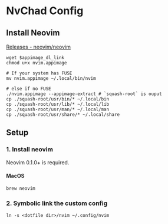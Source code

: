 # NvChad Config

## Install Neovim

[Releases - neovim/neovim](https://github.com/neovim/neovim/releases)

```shell
wget $appimage_dl_link
chmod u+x nvim.appimage

# If your system has FUSE
mv nvim.appimage ~/.local/bin/nvim

# else if no FUSE
./nvim.appimage --appimage-extract # `squash-root` is ouput
cp ./squash-root/usr/bin/* ~/.local/bin
cp ./squash-root/usr/lib/* ~/.local/lib
cp ./squash-root/usr/man/* ~/.local/man
cp ./squash-root/usr/share/* ~/.local/share
```

## Setup

### 1. Install neovim

Neovim 0.1.0+ is required.

#### MacOS

```shell
brew neovim
```

### 2. Symbolic link the custom config

```shell
ln -s <dotfile dir>/nvim ~/.config/nvim
```
